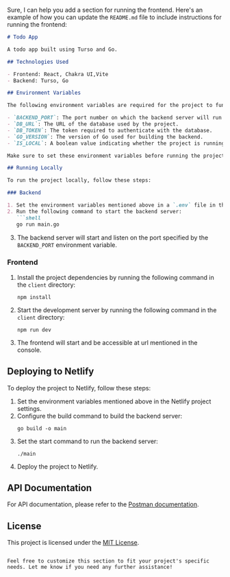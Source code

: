 Sure, I can help you add a section for running the frontend. Here's an example of how you can update the `README.md` file to include instructions for running the frontend:

```markdown
# Todo App

A todo app built using Turso and Go.

## Technologies Used

- Frontend: React, Chakra UI,Vite
- Backend: Turso, Go

## Environment Variables

The following environment variables are required for the project to function properly:

- `BACKEND_PORT`: The port number on which the backend server will run.
- `DB_URL`: The URL of the database used by the project.
- `DB_TOKEN`: The token required to authenticate with the database.
- `GO_VERSION`: The version of Go used for building the backend.
- `IS_LOCAL`: A boolean value indicating whether the project is running locally or not.

Make sure to set these environment variables before running the project.

## Running Locally

To run the project locally, follow these steps:

### Backend

1. Set the environment variables mentioned above in a `.env` file in the `backend/api` directory.
2. Run the following command to start the backend server:
   ```shell
   go run main.go
   ```
3. The backend server will start and listen on the port specified by the `BACKEND_PORT` environment variable.

### Frontend

1. Install the project dependencies by running the following command in the `client` directory:
   ```shell
   npm install
   ```
2. Start the development server by running the following command in the `client` directory:
   ```shell
   npm run dev
   ```
3. The frontend will start and be accessible at url mentioned in the console.

## Deploying to Netlify

To deploy the project to Netlify, follow these steps:

1. Set the environment variables mentioned above in the Netlify project settings.
2. Configure the build command to build the backend server:
   ```shell
   go build -o main
   ```
3. Set the start command to run the backend server:
   ```shell
   ./main
   ```
4. Deploy the project to Netlify.

## API Documentation

For API documentation, please refer to the [Postman documentation](https://www.postman.com/hady-space/workspace/golang-for-node-devs/overview).

## License

This project is licensed under the [MIT License](LICENSE).
```

Feel free to customize this section to fit your project's specific needs. Let me know if you need any further assistance!
